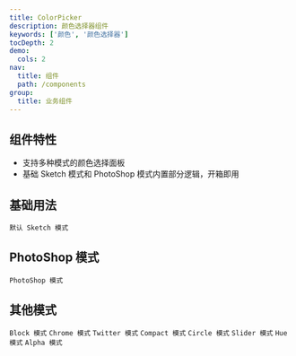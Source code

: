 ```yaml
---
title: ColorPicker
description: 颜色选择器组件
keywords: ['颜色', '颜色选择器']
tocDepth: 2
demo:
  cols: 2
nav:
  title: 组件
  path: /components
group:
  title: 业务组件
---
```


## 组件特性

- 支持多种模式的颜色选择面板
- 基础 Sketch 模式和 PhotoShop 模式内置部分逻辑，开箱即用

## 基础用法

<code src="./demos/basicDemo.tsx">默认 Sketch 模式</code>

## PhotoShop 模式

<code src="./demos/psDemo.tsx">PhotoShop 模式</code>

## 其他模式

<code src="./demos/blockDemo.tsx">Block 模式</code>
<code src="./demos/chromeDemo.tsx">Chrome 模式</code>
<code src="./demos/twitterDemo.tsx">Twitter 模式</code>
<code src="./demos/compactDemo.tsx">Compact 模式</code>
<code src="./demos/circleDemo.tsx">Circle 模式</code>
<code src="./demos/sliderDemo.tsx">Slider 模式</code>
<code src="./demos/hueDemo.tsx">Hue 模式</code>
<code src="./demos/alphaDemo.tsx">Alpha 模式</code>
